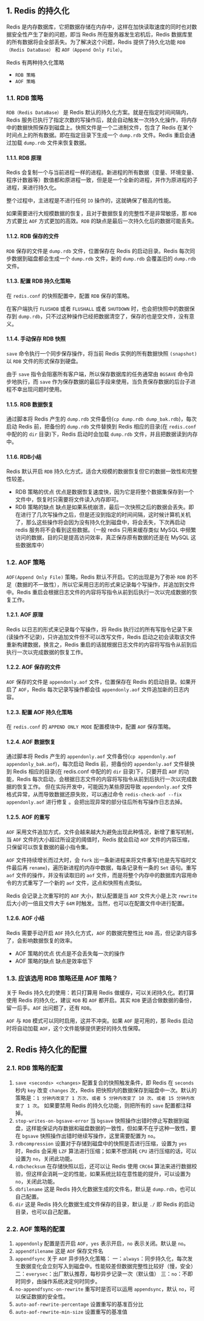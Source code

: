 ## 1. Redis 的持久化
Redis 是内存数据库，它把数据存储在内存中，这样在加快读取速度的同时也对数据安全性产生了新的问题，即当 Redis 所在服务器发生宕机后，Redis 数据库里的所有数据将会全部丢失。为了解决这个问题，Redis 提供了持久化功能 ```RDB（Redis DataBase）``` 和 ```AOF（Append Only File）```。

Redis 有两种持久化策略
- ```RDB 策略```
- ```AOF 策略```

### 1.1. RDB 策略
```RDB（Redis DataBase）``` 是 Redis 默认的持久化方案。就是在指定时间间隔内，Redis 服务已执行了指定次数的写操作后，就会自动触发一次持久化操作，将内存中的数据快照保存到磁盘上。快照文件是一个二进制文件，包含了 Redis 在某个时间点上的所有数据。即在指定目录下生成一个 ```dump.rdb``` 文件。Redis 重启会通过加载 ```dump.rdb``` 文件来恢复数据。

#### 1.1.1. RDB 原理
Redis 会复制一个与当前进程一样的进程。新进程的所有数据（变量、环境变量、程序计数器等）数值都和原进程一致，但是是一个全新的进程，并作为原进程的子进程，来进行持久化。

整个过程中，主进程是不进行任何 ```IO``` 操作的，这就确保了极高的性能。

如果需要进行大规模数据的恢复，且对于数据恢复的完整性不是非常敏感，那 ```RDB``` 方式要比 ```AOF``` 方式更加的高效。```RDB``` 的缺点是最后一次持久化后的数据可能丢失。

#### 1.1.2. RDB 保存的文件
```RDB``` 保存的文件是 ```dump.rdb``` 文件，位置保存在 Redis 的启动目录。Redis 每次同步数据到磁盘都会生成一个 ```dump.rdb``` 文件，新的 ```dump.rdb``` 会覆盖旧的 ```dump.rdb``` 文件。

#### 1.1.3. 配置 RDB 持久化策略
在 ```redis.conf``` 的快照配置中，配置 ```RDB``` 保存的策略。

在客户端执行 ```FLUSHDB``` 或者 ```FLUSHALL``` 或者 ```SHUTDOWN``` 时，也会把快照中的数据保存到 ```dump.rdb```，只不过这种操作已经把数据清空了，保存的也是空文件，没有意义。

#### 1.1.4. 手动保存 RDB 快照
```save``` 命令执行一个同步保存操作，将当前 Redis 实例的所有数据快照 ```(snapshot)``` 以 ```RDB``` 文件的形式保存到硬盘。

由于 ```save``` 指令会阻塞所有客户端，所以保存数据库的任务通常由 ```BGSAVE``` 命令异步地执行，而 ```save``` 作为保存数据的最后手段来使用，当负责保存数据的后台子进程不幸出现问题时使用。

#### 1.1.5. RDB 数据恢复
通过脚本将 Redis 产生的 ```dump.rdb``` 文件备份(```cp dump.rdb dump_bak.rdb```)，每次启动 Redis 前，把备份的 ```dump.rdb``` 文件替换到 Redis 相应的目录(在 ```redis.conf``` 中配的的 ```dir``` 目录)下，Redis 启动时会加载 ```dump.rdb``` 文件，并且把数据读到内存中。

#### 1.1.6. RDB小结
Redis 默认开启 ```RDB``` 持久化方式，适合大规模的数据恢复但它的数据一致性和完整性较差。

- RDB 策略的优点
优点是数据恢复速度快，因为它是将整个数据集保存到一个文件中，恢复时只需要将文件读入内存即可。
- RDB 策略的缺点
缺点是如果系统崩溃，最后一次快照之后的数据会丢失。即在进行了几次写操作之后，但是还没到指定的时间间隔，这时候计算机关机了，那么这些操作将会因为没有持久化到磁盘中，将会丢失，下次再启动 redis 服务将不会看到这些数据。（一般 redis 只用来缓存类似 MySQL 中频繁访问的数据，目的只是提高访问效率，真正保存原有数据的还是在 MySQL 这些数据库中）

### 1.2. AOF 策略
```AOF(Append Only File)``` 策略，Redis 默认不开启。它的出现是为了弥补 ```RDB``` 的不足（数据的不一致性），所以它采用日志的形式来记录每个写操作，并追加到文件中。Redis 重启会根据日志文件的内容将写指令从前到后执行一次以完成数据的恢复工作。

#### 1.2.1. AOF 原理
Redis 以日志的形式来记录每个写操作，将 Redis 执行过的所有写指令记录下来(读操作不记录)，只许追加文件但不可以改写文件，Redis 启动之初会读取该文件重新构建数据，换言之，Redis 重启的话就根据日志文件的内容将写指令从前到后执行一次以完成数据的恢复工作。

#### 1.2.2. AOF 保存的文件
```AOF``` 保存的文件是 ```appendonly.aof``` 文件，位置保存在 Redis 的启动目录。如果开启了 ```AOF```，Redis 每次记录写操作都会往 ```appendonly.aof``` 文件追加新的日志内容。

#### 1.2.3. 配置 AOF 持久化策略
在 ```redis.conf``` 的 ```APPEND ONLY MODE``` 配置模块中，配置 ```AOF``` 保存策略。

#### 1.2.4. AOF 数据恢复
通过脚本将 Redis 产生的 ```appendonly.aof``` 文件备份(```cp appendonly.aof appendonly_bak.aof```)，每次启动 Redis 前，把备份的 ```appendonly.aof``` 文件替换到 Redis 相应的目录(在 redis.conf 中配的的 ```dir``` 目录)下，只要开启 ```AOF``` 的功能，Redis 每次启动，会根据日志文件的内容将写指令从前到后执行一次以完成数据的恢复工作。
但在实际开发中，可能因为某些原因导致 ```appendonly.aof``` 文件格式异常，从而导致数据还原失败，可以通过命令 ```redis-check-aof --fix appendonly.aof``` 进行修复 。会把出现异常的部分往后所有写操作日志去掉。

#### 1.2.5. AOF 的重写
```AOF``` 采用文件追加方式，文件会越来越大为避免出现此种情况，新增了重写机制，当 ```AOF``` 文件的大小超过所设定的阈值时，Redis 就会启动 ```AOF``` 文件的内容压缩，只保留可以恢复数据的最小指令集。

```AOF``` 文件持续增长而过大时，会 ``fork`` 出一条新进程来将文件重写(也是先写临时文件最后再 ```rename```)，遍历新进程的内存中数据，每条记录有一条的 ```Set``` 语句。重写 ```aof``` 文件的操作，并没有读取旧的 ```aof``` 文件，而是将整个内存中的数据库内容用命令的方式重写了一个新的 ```aof``` 文件，这点和快照有点类似。

Redis 会记录上次重写时的 ```AOF``` 大小，默认配置是当 ```AOF``` 文件大小是上次 ```rewrite``` 后大小的一倍且文件大于 ```64M``` 时触发。当然，也可以在配置文件中进行配置。

#### 1.2.6. AOF 小结
Redis 需要手动开启 ```AOF``` 持久化方式，```AOF``` 的数据完整性比 ```RDB``` 高，但记录内容多了，会影响数据恢复的效率。

- AOF 策略的优点
优点是不会丢失每一次的操作
- AOF 策略的缺点
缺点是效率低下

### 1.3. 应该选用 RDB 策略还是 AOF 策略？
关于 Redis 持久化的使用：若只打算用 Redis 做缓存，可以关闭持久化。若打算使用 Redis 的持久化，建议 ```RDB``` 和 ```AOF``` 都开启。其实 ```RDB``` 更适合做数据的备份，留一后手。```AOF``` 出问题了，还有 ```RDB```。

```AOF``` 与 ```RDB``` 模式可以同时启用，这并不冲突。如果 ```AOF``` 是可用的，那 Redis 启动时将自动加载 ```AOF```，这个文件能够提供更好的持久性保障。


## 2. Redis 持久化的配置
### 2.1. RDB 策略的配置
1. ```save <seconds> <changes>```
配置复合的快照触发条件，即 Redis 在 ```seconds``` 秒内 ```key``` 改变 ```changes``` 次，Redis 把快照内的数据保存到磁盘中一次。默认的策略是：```1 分钟内改变了 1 万次```、```或者 5 分钟内改变了 10 次```、```或者 15 分钟内改变了 1 次```。
如果要禁用 Redis 的持久化功能，则把所有的 ```save``` 配置都注释掉。
2. ```stop-writes-on-bgsave-error```
当 ```bgsave``` 快照操作出错时停止写数据到磁盘，这样能保证内存数据和磁盘数据的一致性，但如果不在乎这种一致性，要在 ```bgsave``` 快照操作出错时继续写操作，这里需要配置为 ```no```。
3. ```rdbcompression```
设置对于存储到磁盘中的快照是否进行压缩，设置为 ```yes``` 时，Redis 会采用 ```LZF``` 算法进行压缩；如果不想消耗 ```CPU``` 进行压缩的话，可以设置为 ```no```，关闭此功能。
4. ```rdbchecksum```
在存储快照以后，还可以让 Redis 使用 ```CRC64``` 算法来进行数据校验，但这样会消耗一定的性能，如果系统比较在意性能的提升，可以设置为 ```no```，关闭此功能。
5. ```dbfilename```
这是 Redis 持久化数据生成的文件名，默认是 ```dump.rdb```，也可以自己配置。
6. ```dir```
这是 Redis 持久化数据生成文件保存的目录，默认是 ```./``` 即 Redis 的启动目录，也可以自己配置。


### 2.2. AOF 策略的配置
1. ```appendonly```
配置是否开启 ```AOF```，```yes``` 表示开启，```no``` 表示关闭。默认是 ```no```。
2. ```appendfilename```
这是 ```AOF``` 保存文件名
3. ```appendfsync```
关于 ```AOF``` 异步持久化策略：
一：```always```：同步持久化，每次发生数据变化会立刻写入到磁盘中。性能较差但数据完整性比较好（慢，安全）
二：```everysec```：出厂默认推荐，每秒异步记录一次（默认值）
三：```no```：不即时同步，由操作系统决定何时同步。
4. ```no-appendfsync-on-rewrite```
重写时是否可以运用 ```appendsync```，默认 ```no```，可以保证数据的安全性。
5. ```auto-aof-rewrite-percentage```
设置重写的基准百分比
6. ```auto-aof-rewrite-min-size```
设置重写的基准值

